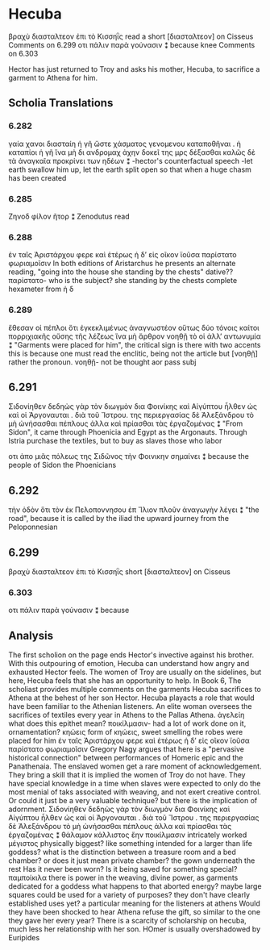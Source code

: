 # Hecuba
 
 
 
βραχὺ διασταλτεον ἐπι τὸ Κισσηῒς 
read a short [διασταλτεον] on Cisseus
Comments on 6.299
οτι πάλιν παρὰ γούνασιν ⁑ 
because knee
Comments on 6.303

Hector has just returned to Troy and asks his mother, Hecuba, to sacrifice a garment to Athena for him.
## Scholia Translations
### 6.282
γαία χανοι διασταίη ἡ γῆ ὥστε χάσματος γενομενου καταποθῆναι . ἠ καταπίοι ἡ γῆ ἵνα μὴ δι ανδρομαχ ἀχην δοκεῖ της μρς δέξασθαι καλῶς δὲ τὰ ἀναγκαῖα προκρίνει των ηδέων ⁑
-hector's counterfactual speech
-let earth swallow him up, let the earth split open so that when a huge chasm has been created
### 6.285
Ζηνοδ φίλον ῆτορ ⁑ 
Zenodutus read 
### 6.288
ἐν ταῖς Ἀριστάρχου φερε καὶ ἑτέρως ἡ δ’ εἰς οῖκον ϊοῦσα παρίστατο φωριαμοῖσιν
In both editions of Aristarchus he presents an alternate reading, "going into the house she standing by the chests"
dative?? παρίστατο- who is the subject? she standing by the chests
complete hexameter from  ἡ δ
### 6.289
ἔθεσαν οἱ πέπλοι ὅτι ἐγκεκλιμένως ἀναγνωστέον οὕτως δύο τόνοις καίτοι πορριχιακῆς οὔσης τῆς λέζεως ἵνα μὴ ἄρθρον νοηθῇ τὸ οἱ ἀλλ’ αντωνυμία ⁑
"Garments were placed for him",  the critical sign is there with two accents this is because one must read the enclitic, being not the article but [νοηθῇ] rather the pronoun.
νοηθῇ- not be thought aor pass subj
## 6.291
 Σιδονίηθεν δεδηὼς γὰρ τὸν διωγμὸν δια Φοινίκης καὶ Αἰγύπτου ἦλθεν ὡς καὶ οἱ Ἀργοναυται . διὰ τοῦ Ἴστρου.
 της περιεργασίας δὲ Ἀλεξάνδρου τὸ μὴ ὠνήσασθαι πέπλους ἀλλα καὶ πρίασθαι τὰς ἐργαζομένας ⁑
 "From Sidon", it came through Phoenicia and Egypt as the Argonauts. Through Istria
 purchase the textiles, but to buy as slaves those who labor
 
 οτι ἀπο μιᾶς πόλεως της Σιδῶνος τὴν Φοινικην σημαίνει ⁑
 because the people of Sidon the Phoenicians
 ## 6.292
  τὴν ὁδὸν ὅτι τὸν ἐκ Πελοποννησου ἐπ Ἴλιον πλοῦν ἀναγωγὴν λέγει ⁑
 "the road", because it is called by the iliad the upward journey from the Peloponnesian
 ## 6.299
 βραχὺ διασταλτεον ἐπι τὸ Κισσηῒς
 short [διασταλτεον] on Cisseus
 ### 6.303
 οτι πάλιν παρὰ γούνασιν ⁑
 because
## Analysis
The first scholion on the page ends Hector's invective against his brother. With this outpouring of emotion, Hecuba can understand how angry and exhausted Hector feels. The women of Troy are usually on the sidelines, but here, Hecuba feels that she has an opportunity to help. In Book 6, The scholiast provides multiple comments on the garments Hecuba sacrifices to Athena at the behest of her son Hector. Hecuba playacts a role that would have been familiar to the Athenian listeners. 
An elite woman oversees the sacrifices of textiles every year in Athens to the Pallas Athena.
ἀγελείη what does this epithet mean?
ποικίλμασιν- had a lot of work done on it, ornamentation?
κηώεις
 form of κηώεις, sweet smelling
the robes were placed for him
 ἐν ταῖς Ἀριστάρχου φερε καὶ ἑτέρως ἡ δ’ εἰς οῖκον ϊοῦσα παρίστατο φωριαμοῖσιν 
 Gregory Nagy argues that here is a "pervasive historical connection" between performances of Homeric epic and the Panathenaia. 
The enslaved women get a rare moment of acknowledgement. They bring a skill that it is implied the women of Troy do not have. They have special knowledge in a time when slaves were expected to only do the most menial of taks associated with weaving, and not exert creative control. Or could it just be a very valuable technique? but there is the implication of adornment.
Σιδονίηθεν δεδηὼς γὰρ τὸν διωγμὸν δια Φοινίκης καὶ Αἰγύπτου ἦλθεν ὡς καὶ οἱ Ἀργοναυται . διὰ τοῦ Ἴστρου . της περιεργασίας δὲ Ἀλεξάνδρου τὸ μὴ ὠνήσασθαι πέπλους ἀλλα καὶ πρίασθαι τὰς ἐργαζομένας ⁑
θάλαμον
κάλλιστος ἔην ποικίλμασιν intricately worked
μέγιστος physically biggest? like something intended for a larger than life goddess?
what is the distinction between a treasure room and a bed chamber? or does it just mean private chamber? 
the gown underneath the rest
Has it never been worn? Is it being saved for something special?
παμποίκιλα there is power in the weaving, divine power, as garments dedicated for a goddess 
what happens to that aborted energy?
maybe large squares could be used for a variety of purposes? they don't have clearly established uses yet?
a particular meaning for the listeners at athens
Would they have been shocked to hear Athena refuse the gift,  so similar to the one they gave her every year?
There is a scarcity of scholarship on hecuba, much less her relationship with her son. HOmer is usually overshadowed by Euripides

